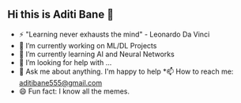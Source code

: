 ## Hi this is Aditi Bane 👋

* ⚡ "Learning never exhausts the mind" - Leonardo Da Vinci
* 🔭 I’m currently working on ML/DL Projects
* 🌱 I’m currently learning AI and Neural Networks
* 🤔 I’m looking for help with ...
* 💬 Ask me about anything. I'm happy to help
*📫 How to reach me: aditibane555@gmail.com
* 😄 Fun fact: I know all the memes.

